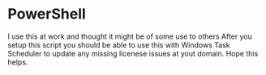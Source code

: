 # PowerShell
I use this at work and thought it might be of some use to others
After you setup this script you should be able to use this with Windows Task Scheduler to update any missing licenese issues at yout domain.
Hope this helps.